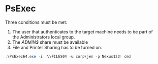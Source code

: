 # PsExec

Three conditions must be met:

1. The user that authenticates to the target machine needs to be part of the Administrators local group.&#x20;
2. The _ADMIN$_ share must be available
3. File and Printer Sharing has to be turned on.&#x20;





```powershell
.\PsExec64.exe -i  \\FILES04 -u corp\jen -p Nexus123! cmd
```

